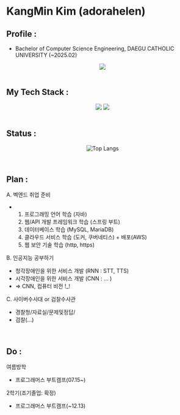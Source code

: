 

# KangMin Kim (adorahelen)

## Profile : 
- Bachelor of Computer Science Engineering,
  DAEGU CATHOLIC UNIVERSITY (~2025.02)


<div align="center">
  <a href="mailto:adorahelenmin@gmail.com"><img src="https://img.shields.io/badge/Gmail-EA4335?style=for-the-badge&logo=Gmail&logoColor=white" /></a>
</div>
</br>
  
## My Tech Stack :
<div align="center">
  <img src="https://img.shields.io/badge/Spring-6DB33F?style=for-the-badge&logo=Spring&logoColor=white" />
  <img src="https://img.shields.io/badge/MySQL-4479A1?style=for-the-badge&logo=MySQL&logoColor=white" />
</div>
</br>


## Status :
<div align="center">

![Top Langs](https://github-readme-stats.vercel.app/api/top-langs/?username=adorahelen)


</div>
</br>

## Plan :
A. 벡엔드 취업 준비
- 1. 프로그래밍 언어 학습 (자바)
  2. 웹/API 개발 프레임워크 학습 (스프링 부트)
  3. 데이터베이스 학습 (MySQL, MariaDB) 
  4. 클라우드 서비스 학습 (도커, 쿠버네티스) + 배포(AWS)
  5. 웹 보안 기술 학습 (http, https)

B. 인공지능 공부하기
- 청각장애인을 위한 서비스 개발 (RNN : STT, TTS)
- 시각장애인을 위한 서비스 개발 (CNN : ... )
- => CNN, 컴퓨터 비전 !_!

C. 사이버수사대 or 검찰수사관
- 경찰청/자료실/문제및정답/
- 검찰(...)

</div>
</br>

## Do :

여름방학
- 프로그래머스 부트캠프(07.15~)

2학기(조기졸업: 확정)
- 프로그래머스 부트캠프(~12.13)

<!--
**adorahelen/adorahelen** is a ✨ _special_ ✨ repository because its `README.md` (this file) appears on your GitHub profile.

Here are some ideas to get you started:

- 🔭 I’m currently working on ...
- 🌱 I’m currently learning ...
- 👯 I’m looking to collaborate on ...
- 🤔 I’m looking for help with ...
- 💬 Ask me about ...
- 📫 How to reach me: ...
- 😄 Pronouns: ...
- ⚡ Fun fact: ...
-->
